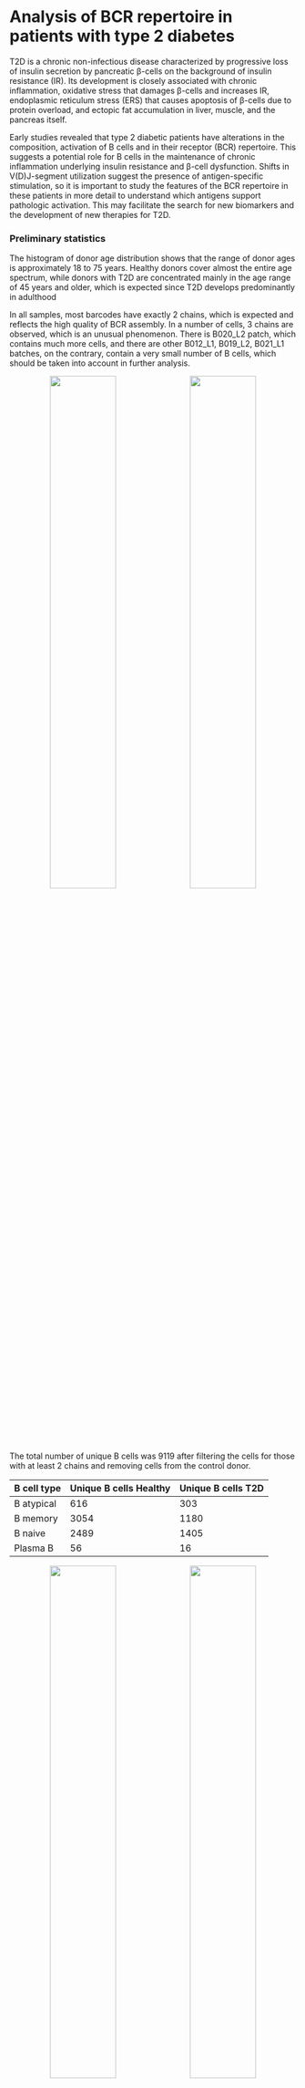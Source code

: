 # Analysis of BCR repertoire in patients with type 2 diabetes

T2D is a chronic non-infectious disease characterized by progressive loss of insulin secretion by pancreatic β-cells on the background of insulin resistance (IR). Its development is closely associated with chronic inflammation, oxidative stress that damages β-cells and increases IR, endoplasmic reticulum stress (ERS) that causes apoptosis of β-cells due to protein overload, and ectopic fat accumulation in liver, muscle, and the pancreas itself.

Early studies revealed that type 2 diabetic patients have alterations in the composition, activation of B cells and in their receptor (BCR) repertoire. This suggests a potential role for B cells in the maintenance of chronic inflammation underlying insulin resistance and β-cell dysfunction. Shifts in V(D)J-segment utilization suggest the presence of antigen-specific stimulation, so it is important to study the features of the BCR repertoire in these patients in more detail to understand which antigens support pathologic activation. This may facilitate the search for new biomarkers and the development of new therapies for T2D.



### Preliminary statistics

The histogram of donor age distribution shows that the range of donor ages is approximately 18 to 75 years. Healthy donors cover almost the entire age spectrum, while donors with T2D are concentrated mainly in the age range of 45 years and older, which is expected since T2D develops predominantly in adulthood

In all samples, most barcodes have exactly 2 chains, which is expected and reflects the high quality of BCR assembly. In a number of cells, 3 chains are observed, which is an unusual phenomenon. There is B020_L2 patch, which contains much more cells, and there are other B012_L1, B019_L2, B021_L1 batches, on the contrary, contain a very small number of B cells, which should be taken into account in further analysis.

<p align="center">
  <img src="https://github.com/user-attachments/assets/90025d06-d325-4c04-82d5-eb5318b55d77" width="48%" />
  <img src="https://github.com/user-attachments/assets/4e148289-5439-45e2-ac00-12f92a074226" width="48%" />
</p>

The total number of unique B cells was 9119 after filtering the cells for those with at least 2 chains and removing cells from the control donor.

| B cell type | Unique B cells Healthy | Unique B cells T2D |
| --- | --- | --- |
| B atypical | 616 | 303 |
| B memory | 3054 | 1180 |
| B naive | 2489 | 1405 |
| Plasma B  | 56 | 16 |

<p align="center">
  <img src="https://github.com/user-attachments/assets/2364e086-2dff-4f93-b519-73a965265eb6" width="48%" />
  <img src="https://github.com/user-attachments/assets/6d17285d-c759-474f-a5c3-1f0994aadaa0" width="48%" />
</p>

B-cell subtypes are well separated in UMAP space. The Plasma B NA cluster, which is located isolated from the others, is particularly distinct. One can see how naive cells flow into the cluster of memory cells, which make up the bulk of the cells.
![Unknown-9](https://github.com/user-attachments/assets/a45136a5-9d39-4e92-9104-37c9a95b1fac)

Cells from healthy donors and T2D patients are intermixed in UMAP space, suggesting a similar B-cell phenotype between the groups. Localized areas with increased red dot density are visible, especially in the B memory cluster.
![Unknown-10](https://github.com/user-attachments/assets/044e6222-ed0d-4225-87a9-417739473d83)

### scRepertoire

To identify differences in clonal diversity of the B-cell receptor (BCR) repertoire between patients with type 2 diabetes mellitus (T2D) and controls, a quantitative analysis was performed using the clonalDiversity function of the scRepertoire package. Clonotypes were defined based on strict CDR3-sequence matching, and diversity was assessed using several metrics: the Shannon index, inverse Simpson index, Gini-Simpson index, normalised entropy, and richness scores including Chao1 and ACE. For most metrics, no significant differences were found between groups. However, the Chao1 score, which reflects the estimated number of unique clones taking into account rare clones, was markedly higher in T2D patients compared to controls (362,753 vs 118,857, respectively), which may indicate an increase in rare clonal populations in diabetic patients. Analysis of BCR repertoire in patients with type 2 diabetes

BCRs are formed by somatic recombination of the gene segments **Variable (V)**, **Diversity (D)** and **Joining (J)**, which provides a wide variety of antigen-recognition domains. The most variable region of the receptor is **CDR3**, formed at the V-D-J junction region, and it is this region that determines the specificity of antigen interaction. Therefore, to better understand the B-cell receptor (BCR) repertoire in patients with type 2 diabetes mellitus (T2D), we quantitatively analysed the frequency of observation of the V-, D- and J-segments of immunoglobulin heavy chain (IGH).
To assess the statistical significance of differences, Fisher's criterion followed by correction for multiple testing (FDR) was applied. The results of the analysis did not reveal any segment whose frequency of use differed significantly between groups (q-value < 0.05). In addition, visualisation of the distribution of V-, J- and VJ-segments also showed a high degree of similarity of profiles between the groups: differences in frequencies were minimal. Thus, based on the results of this study, we can conclude that the repertoire of immunoglobulin segments in B-cells of T2D patients and healthy subjects is similar.

<p>
  <img src="https://github.com/user-attachments/assets/b0acdc36-e78b-448c-9027-707b9ba676f1" width="250" />
  <img src="https://github.com/user-attachments/assets/b5661ae5-319f-417b-8b3a-fd3b8f25e11e" width="250" />
  <img src="https://github.com/user-attachments/assets/171cb1c5-e23c-4619-8968-33dcd4a92c22" width="250" />
</p>


### Benisse 

In this study, we performed an integrative analysis of single B-cell data (single-cell RNA-seq and scBCR-seq) obtained from type 2 diabetic patients and healthy donors to identify B-cell clusters potentially involved in diabetes-specific pathological processes.

For this purpose, we used the Benisse algorithm, a model developed to jointly analyse B-cell receptor (BCR) and transcriptomic data (gene expression) at the level of individual B-cells (single-cell). The model translates each CDR3H sequence into a numerical vector. Next, contrastive learning is applied so that BCRs with similar specificity are closer to each other in this embedding space. In the next step, Benisse trains a new latent space in which nearby BCRs point to similar receptors and simultaneously corresponding cells have similar transcriptome profiles. In this latent space, a sparse graph is constructed where nodes are B-cell clonotypes and edges are similarity-based (expression-corrected) connections between BCRs. This graph allows to identify BCR networks, i.e. groups of B-cells similar in origin and function.

This analysis identified 2921 clusters, of which 1645 contained more than one cell. However, subsequent statistical analysis using the permutation test and adjustment for multiple testing did not identify any B cell clusters enriched with cells from patients with type 2 diabetes (T2D) compared to controls.

### Partis 

Partis is an HMM-based framework for identifying V(D)J recombinations, estimating the frequency of somatic hypermutations in immunoglobulin sequences, and identifying clonal families and germline. It is built on the HMM ham compiler and the Smith-Waterman ig-sw annotation toolkit. 

Analysis of the results obtained using the Partis tool and visualized by UMAP demonstrated that the frequency of somatic hypermutations was significantly higher in memory cells compared to naive B cells, which is consistent with reality. Biologically, naive B cells are cells that have not yet encountered antigen. Their immunoglobulin (Ig) genes retain the germinal sequence, that is, they do not contain SHM. Upon activation, the naive B cell migrates to the germinative center where active proliferation occurs. The cells undergo SHM by the action of the enzyme AID (activation-induced cytidine deaminase). This leads to the accumulation of point mutations in variable regions of Ig genes. Cells whose receptors have an increased affinity for the antigen receive survival signals and differentiate into memory cells or plasma cells. Many studies show that the frequency of SHM in memory cells can range from 5 to 10% of substitutions in variable regions, whereas in naive cells this figure is close to 0%, which is confirmed in our case. 

At the same time, the number of mutations in atypical B-cells is also often 0, which may be due to their formation outside the germinal centers through the extrafollicular activation pathway, which does not include the affinity maturation stage necessary for the accumulation of somatic hypermutations.

<p align="center">
  <img width="468" src="https://github.com/user-attachments/assets/406dd9e9-b668-4a9b-9d64-63ec49c142ad" style="display:inline-block; margin-right:10px;" />
  <img width="468" src="https://github.com/user-attachments/assets/d5abf24a-b45e-4151-b926-ef3e0c989fed" style="display:inline-block;" />
</p>

### Monocle3

We used Monocle3 to analyse expression data of single B cells derived from type 2 diabetic patients and healthy donors. Monocle3 is an R-based single-cell analysis tool designed to study cell populations, reconstruct cell developmental trajectories over time (pseudo-time) and perform differential expression analysis.

#### Pseudotime

First, Monocle3 uses the UMAP or PCA method to represent multidimensional data in 2D or 3D space. This allows cells to be visualized and compared to each other based on their overall expression profile. The program then constructs a minimal graph that connects clusters of cells as a branching structure. This is a graph with branching and pathways - it models the intended development or change of cells. Internally, Monocle3 uses a principal graph learning algorithm that traverses cell densities and connects them by the shortest distance, creating a developmental trajectory. Next, an initial cluster was chosen from where development begins. This is an important point because the pseudo-time is calculated from this point. The pseudo-time for each cell is then calculated, which is simply a numerical value that reflects the distance along the trajectory from the root cell. This allowed us to visualize a potential pathway for B-cell differentiation or activation.

Pseudotime analysis revealed a single trajectory of B-cell differentiation starting from naive B cells (B naive) and moving to memory cells (B memory), which can be traced both in healthy donors and in patients with type 2 diabetes. At the same time, a group of B atypical cells forms a separate cluster spatially isolated from the main trajectory in the graph, indicating their participation in alternative biological processes unrelated to this lineage of differentiation.

<p align="center">
  <img src="https://github.com/user-attachments/assets/87c3ade2-64a0-416f-aea1-e04731ca2ff0" width="300" />
  <img src="https://github.com/user-attachments/assets/48d34edc-8798-4e0e-b9e6-d41cbbd7a92c" width="300" />
</p>


The presented visualizations show a two-dimensional projection (UMAP) of all studied B cells, colored according to the pseudotimes for 1 fig, calculated using the Monocle3 algorithm; for 2 fig, the coloring corresponds to the donor type (red - healthy, blue - T2D). Each point corresponds to a single cell, and the color reflects its position along the developmental trajectory: from purple (initial states of B naive cells, pseudotime ≈ 0) to yellow (late states, B memory cells, pseudotime ≈ 9).
Black lines on the graph represent the topological trajectory - the assumed path of cell transitions from one functional state to another. Rings indicate branching and key nodes of the trajectory, where, presumably, the separation of cellular states takes place. Numbers are identifiers of graph nodes, which the program assigns automatically. They do not carry any biological meaning.    

#### Functional analysis of differentially expressed genes using Reactome database

To find differentially expressed genes between groups of healthy donors and patients with type 2 diabetes by B cell type, the fit_models() function was applied, which builds a separate regression model for each gene. This model allows us to assess whether a given variable (in our case, the presence of diabetes) affects the level of gene expression. In practice, this is realized by estimating the coefficient β for each variable, where statistically significant deviations of β from zero indicate an association between expression and that variable. The Wald test is used to test significance, and the obtained p-values are corrected by the Benjamini-Hochberg method to control false discoveries. The final coefficient table is generated using the coefficient_table() function, where all model parameters, including corrected q-values, are presented. By default, Monocle uses a quasipoisson distribution suitable for UMI counts, but also supports other distributions, including the negative binomial distribution, which is often used in RNA-seq analysis as it is more accurate, especially for smaller samples.

For B naive cells from patients with type 2 diabetes (T2D), 539 genes with increased and 371 genes with decreased expression have been identified. The up-expressed genes are involved in the cellular response to stress, viral infections, amino acid starvation, necroptosis and activation of inflammatory signaling, including NF-κB and interleukin-dependent pathways (IL-4, IL-13). Translation, mRNA splicing, UPR, and signaling processes associated with nervous system development are also activated. Among the most important are pathways related to cytokine response. In contrast, downregulation of expression affects a wide range of translational mechanisms, including translation initiation, elongation and termination, NMD, and mitochondrial and ribosomal processes. Mechanisms of rRNA biogenesis, amino acid metabolism, respiratory chain and TCR signaling are significantly depressed.

Increased expression of 401 genes was observed in B memory from T2D patients. These genes are enriched in functions related to cellular responses to stress and stimuli, circadian rhythms, signal transduction, cytokine pathways (including interferon), MAPK activation, activation of transcription through NGF receptors and hormones, and signaling through NTRK1 and DC-SIGN receptors. In contrast, 294 genes with reduced expression in B memory cells are mainly involved in translational processes, including ribosome assembly, NMD mechanisms, selenoprotein synthesis, amino acid metabolism, and rRNA processing and cellular response to starvation. Immune pathways including ROS production, RHO GTPase activation, TCR signaling, and respiratory metabolism are also depressed.

Analysis of B atypical B revealed 87 upregulated and 18 downregulated genes in T2D patients. The upregulated genes are involved in GPCR and Rhodopsin-type receptor signaling cascades, indicating activation of chemokines and hormone receptors. 

So, the results of this analysis indicate significant changes in gene expression reflecting activation of stress and immune responses in B-cells of type 2 diabetic patients. These molecular shifts may underlie impaired humoral immunity and chronic inflammation in T2D.






